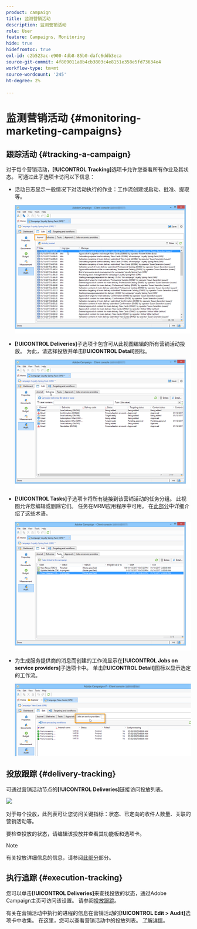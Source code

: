 ```yaml
---
product: campaign
title: 监测营销活动
description: 监测营销活动
role: User
feature: Campaigns, Monitoring
hide: true
hidefromtoc: true
exl-id: c2b523ac-e900-4db8-85b0-dafc6ddb3eca
source-git-commit: 4f809011a8b4cb3803c4e8151e358e5fd73634e4
workflow-type: tm+mt
source-wordcount: '245'
ht-degree: 2%

---
```


# 监测营销活动 {#monitoring-marketing-campaigns}

## 跟踪活动 {#tracking-a-campaign}

对于每个营销活动，**[!UICONTROL Tracking]**&#x200B;选项卡允许您查看所有作业及其状态。 可通过此子选项卡访问以下信息：

* 活动日志显示一般情况下对活动执行的作业：工作流创建或启动、批准、提取等。

  ![](assets/s_ncs_user_op_edit_exe_tab_a.png)

* **[!UICONTROL Deliveries]**&#x200B;子选项卡包含可从此视图编辑的所有营销活动投放。 为此，请选择投放并单击&#x200B;**[!UICONTROL Detail]**&#x200B;图标。

  ![](assets/s_ncs_user_op_edit_exe_tab_b.png)

* **[!UICONTROL Tasks]**&#x200B;子选项卡将所有链接到该营销活动的任务分组。 此视图允许您编辑或删除它们。 任务在MRM应用程序中可用。 在[此部分](../../mrm/using/creating-and-managing-tasks.md)中详细介绍了这些术语。

  ![](assets/s_ncs_user_op_edit_exe_tab_e.png)

* 为生成服务提供商的消息而创建的工作流显示在&#x200B;**[!UICONTROL Jobs on service providers]**&#x200B;子选项卡中。 单击&#x200B;**[!UICONTROL Detail]**&#x200B;图标以显示选定的工作流。

  ![](assets/s_ncs_user_op_edit_exe_tab_d.png)

## 投放跟踪 {#delivery-tracking}

可通过营销活动节点的&#x200B;**[!UICONTROL Deliveries]**&#x200B;链接访问投放列表。

![](assets/s_ncs_user_op_del_state_from_homepage.png)

对于每个投放，此列表可让您访问关键指标：状态、已定向的收件人数量、关联的营销活动等。

要检查投放的状态，请编辑该投放并查看其功能板和选项卡。

>[!NOTE]
>
>有关投放详细信息的信息，请参阅[此部分](../../delivery/using/about-message-tracking.md)部分。

## 执行追踪 {#execution-tracking}

您可以单击&#x200B;**[!UICONTROL Deliveries]**&#x200B;来查找投放的状态，通过Adobe Campaign主页可访问该设置。 请参阅[投放跟踪](#delivery-tracking)。

有关在营销活动中执行的进程的信息在营销活动的&#x200B;**[!UICONTROL Edit > Audit]**&#x200B;选项卡中收集。 在这里，您可以查看营销活动中的投放列表。 [了解详情](#tracking-a-campaign)。
